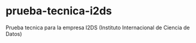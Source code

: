 # prueba-tecnica-i2ds
Prueba tecnica para la empresa I2DS (Instituto Internacional de Ciencia de Datos)
